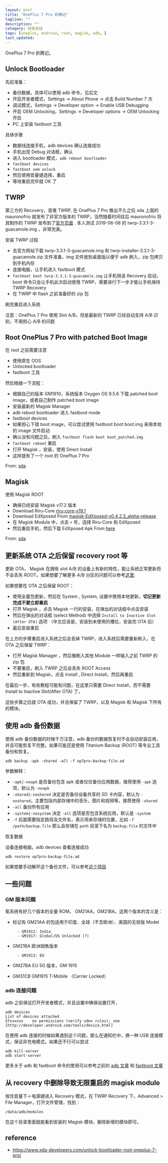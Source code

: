 ```yaml
---
layout: post
title: "OnePlus 7 Pro 折腾记"
tagline: ""
description: ""
category: 经验总结
tags: [oneplus, android, root, magisk, adb, ]
last_updated:
---
```


OnePlus 7 Pro 折腾记。

## Unlock Bootloader

先前准备：

- 备份数据，具体可以使用 adb 命令，见后文
- 开启开发者模式，Settings -> About Phone -> 点击 Build Number 7 次
- 调试模式，Settings -> Developer option -> Enable USB Debugging
- 开启 OEM Unlocking，Settings -> Developer options -> OEM Unlocking 开启
- PC 上安装 fastboot 工具

具体步骤

- 数据线连接手机，adb devices 确认连接成功
- 手机出现 Debug 对话框，确认
- 进入 bootloader 模式，`adb reboot bootloader`
- `fastboot devices`
- `fastboot oem unlock`
- 然后使用音量键选择，重启
- 等待重启完毕就 OK 了


## TWRP
第三方的 Recovery，首推 TWRP, 在 OnePlus 7 Pro 推出不久之后 xda 上面的 mauronofrio 就发布了非官方版本的 TWRP，当然随着时间往后 mauronofrio 将其制作的 TWRP 发布到了[官方页面](https://twrp.me/oneplus/oneplus7pro.html) . 本人测试 2019-06-08 的 twrp-3.3.1-3-guacamole.img ，非常完美。

安装 TWRP 过程

- 去官方网站下载 twrp-3.3.1-3-guacamole.img 和 twrp-installer-3.3.1-3-guacamole.zip 文件准备，img 文件放到桌面版以便于 adb 刷入，zip 包拷贝到手机内存
- 连接电脑，让手机进入 fastboot 模式
- `fastboot boot twrp-3.3.1-3-guacamole.img` 让手机用该 Recovery 启动，boot 命令只会让手机此次启动使用 TWRP，需要进行下一步才能让手机保持 TWRP Recovery
- 在 TWRP 中 flash 之前准备好的 zip 包

刷完重启进入系统

注意：OnePlus 7 Pro 使用 Slot A/B，但是最新的 TWRP 已经自动支持 A/B 识别，不用担心 A/B 的问题

## Root OnePlus 7 Pro with patched Boot Image
在 root 之前需要注意

- 使用原生 OOS
- Unlocked bootloader
- fastboot 工具

然后根据一下流程：

- 根据自己的版本 GM1910，系统版本 Oxygen OS 9.5.6 下载 patched boot image，或者自己制作 patched boot image
- 安装最新的 Magisk Manager
- adb reboot bootloader 进入 fastboot mode
- fastboot devices
- 如果担心下错 boot image，可以尝试使用 fastboot boot boot.img 来用本地的 image 文件启动
- 确认没有问题之后，刷入 `fastboot flash boot boot_patched.img`
- `fastboot reboot` 重启
- 打开 Magisk ，安装，使用 Direct Install
- 这样就有了一个 root 的 OnePlus 7 Pro


From: [xda](https://forum.xda-developers.com/oneplus-7-pro/how-to/guide-root-oneplus-7-pro-patched-boot-t3931205)

## Magisk
使用 Magisk ROOT

- 确保已经安装 Magisk v17.2 版本
- Download Riru-Core [riru-core-v19.1](https://github.com/RikkaApps/Riru/releases/download/v19/magisk-riru-core-v19.zip)
- Download EdXposed From [magisk-EdXposed-v0.4.2.3_alpha-release](https://github.com/ElderDrivers/EdXposed/releases/download/v0.4.2.3_a/magisk-EdXposed-SandHook-v0.4.2.3_alpha-release.zip)
- 在 Magisk Module 中，点击 `+` 号，选择 Riru-Core 和 EdXposed
- 然后重启手机，然后下载 EdXposed Apk From [here](https://github.com/ElderDrivers/EdXposed/releases/download/v0.3.1.7/EdXposedInstaller_v2.2.4-release.apk)

From: [xda](https://forum.xda-developers.com/oneplus-7-pro/how-to/root-oneplus-7-pro-install-magisk-t3931256)

## 更新系统 OTA 之后保留 recovery root 等
更新 OTA， Magisk 在拥有 slot A/B 的设备上有新的特性，能让系统正常更新而不会丢失 ROOT。如果想要了解更多 A/B 分区的问题可以参考[这里](https://www.xda-developers.com/how-a-b-partitions-and-seamless-updates-affect-custom-development-on-xda/).

如果想要在 OTA 之后保留 ROOT：

- 使用全量包更新，然后在 System , System, 设置中使用本地更新，**切记更新完成不要立即重启**
- 打开 Magisk ，点击 Magisk 一行的安装，在弹出的对话框中点击安装
- 然后在弹出的对话框 (select Method) 中选择 `Install to Inactive Slot (After OTA)` 选项 （中文应该是，安装到未使用的槽位，安装完 OTA 后）
- 最后安装重启

在上方的步骤重启进入系统之后会丢掉 TWRP，进入系统后需要重新刷入，在 OTA 之后保留 TWRP：

- 打开 Magisk Manager ，然后像刷入其他 Module 一样输入之前 TWRP 的 zip 包
- 不要重启，刷入 TWRP 之后会丢失 ROOT Access
- 然后重新到 Magisk，点击 Install , Direct Install，然后再重启

在最后一步，有些教程可能有问题，在这里只需要 Direct Install，而不需要 Install to Inactive Slot(After OTA) 了。

这些步骤之后就 OTA 成功，并且保留了 TWRP，以及 Magisk 和 Magisk 下所有的模块。

## 使用 adb 备份数据
使用 adb 备份数据的时候千万注意，adb 备份的数据恢复时不会自动安装应用，并且可能恢复不完整。如果可能还是使用 Titanium Backup (ROOT) 等专业工具备份和恢复。

    adb backup -apk -shared -all -f op7pro-backup-file.ad

参数解释：

- `-apk|-noapk` 是否备份包含 apk 或者仅仅备份应用数据，推荐使用 `-apk` 选项，默认为 `-noapk`
- `-shared|-noshared` 决定是否备份设备共享的 SD 卡内容，默认为 `-noshared`，主要包括内部存储中的音乐，图片和视频等，推荐使用 `-shared`
- `-all` 备份所有应用
- `-system|-nosystem` 决定 `-all` 选项是否包含系统应用，默认是 `-system`
- `-f` 后面需要指定路径及文件名，表示用来存储的位置，比如 `-f /path/backup.file` 那么会存储在 `path` 目录下名为 `backup.file` 的文件中

恢复数据

设备连接电脑，adb devices 查看连接成功

    adb restore op7pro-backup-file.ad

如果想要手动解开这个备份文件，可以参考[这个项目](https://github.com/nelenkov/android-backup-extractor)

## 一些问题

### GM 版本问题
氧系统有好几个版本的全量 ROM， GM21AA，GM21BA。这两个版本的含义是：

- 标记有 GM21AA 的包适用于印度、全球（不含欧洲）、美国的无锁版 Model

        - GM1911: India
        - GM1917: Global/US Unlocked (?)

- GM21BA 欧洲销售版本

        - GM1913: EU

- GM27BA EU 5G 版本，GM 1915
- GM31CB GM1915 T-Mobile （Carrier Locked）


### adb 连接问题

adb 之前保证打开开发者模式，并且设置中确保设置打开，

    adb devices
    List of devices attached
    5fxxxxxx	no permissions (verify udev rules); see [http://developer.android.com/tools/device.html]

在使用 adb 连接的时候如果遇到这个问题，那么在通知栏中，换一种 USB 连接模式，保证非充电模式。如果还不行可以尝试

    adb kill-server
    adb start-server

更多关于 adb 和 fastboot 命令的使用可以参考之前的 [adb 文章](/post/2016/09/useful-adb-command.html) 和 [fastboot 文章](/post/2017/02/fastboot-and-adb-tools.html)

## 从 recovery 中删除导致无限重启的 magisk module
按住音量下＋电源键进入 Recovery 模式，在 TWRP Recovery 下，Advanced > File Manager，打开文件管理，找到：

	/data/adb/modules

在这个目录里面就能看到安装的 Magisk 模块，删除新增的模块即可。

## reference

- <https://www.xda-developers.com/unlock-bootloader-root-oneplus-7-pro/>
